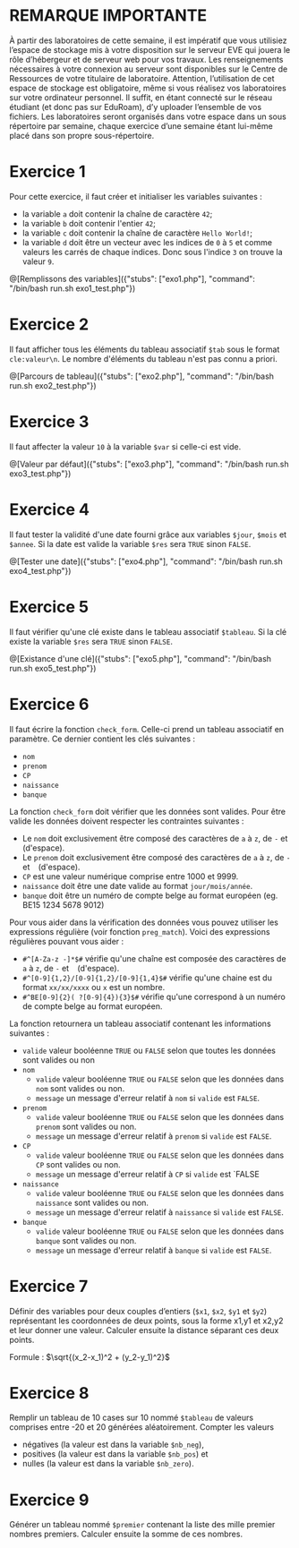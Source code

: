 # REMARQUE IMPORTANTE

À partir des laboratoires de cette semaine, il est impératif que vous utilisiez l’espace de stockage mis à votre disposition sur le serveur EVE qui jouera le rôle d’hébergeur et de serveur web pour vos travaux. Les renseignements nécessaires à votre connexion au serveur sont disponibles sur le Centre de Ressources de votre titulaire de laboratoire.
Attention, l’utilisation de cet espace de stockage est obligatoire, même si vous réalisez vos laboratoires sur votre ordinateur personnel. Il suffit, en étant connecté sur le réseau étudiant (et donc pas sur EduRoam), d’y uploader l’ensemble de vos fichiers.
Les laboratoires seront organisés dans votre espace dans un sous répertoire par semaine, chaque exercice d’une semaine étant lui-même placé dans son propre sous-répertoire.

# Exercice 1

Pour cette exercice, il faut créer et initialiser les variables suivantes :
- la variable `a` doit contenir la chaîne de caractère `42`;
- la variable `b` doit contenir l'entier `42`;
- la variable `c` doit contenir la chaîne de caractère `Hello World!`;
- la variable `d` doit être un vecteur avec les indices de `0` à `5` et comme valeurs les carrés de chaque indices. Donc sous l'indice `3` on trouve la valeur `9`.  

@[Remplissons des variables]({"stubs": ["exo1.php"], "command": "/bin/bash run.sh exo1_test.php"})

# Exercice 2

Il faut afficher tous les éléments du tableau associatif `$tab` sous le format `cle:valeur\n`. Le nombre d'éléments du tableau n'est pas connu a priori.

@[Parcours de tableau]({"stubs": ["exo2.php"], "command": "/bin/bash run.sh exo2_test.php"})

# Exercice 3

Il faut affecter la valeur `10` à la variable `$var` si celle-ci est vide.

@[Valeur par défaut]({"stubs": ["exo3.php"], "command": "/bin/bash run.sh exo3_test.php"})

# Exercice 4

Il faut tester la validité d'une date fourni grâce aux variables `$jour`, `$mois` et `$annee`. Si la date est valide la variable `$res` sera `TRUE` sinon `FALSE`.

@[Tester une date]({"stubs": ["exo4.php"], "command": "/bin/bash run.sh exo4_test.php"})

# Exercice 5

Il faut vérifier qu'une clé existe dans le tableau associatif `$tableau`. Si la clé existe la variable `$res` sera `TRUE` sinon `FALSE`.

@[Existance d'une clé]({"stubs": ["exo5.php"], "command": "/bin/bash run.sh exo5_test.php"})

# Exercice 6

Il faut écrire la fonction `check_form`. Celle-ci prend un tableau associatif en paramètre. Ce dernier contient les clés suivantes : 
- `nom` 
- `prenom`
- `CP`
- `naissance`
- `banque`

La fonction `check_form` doit vérifier que les données sont valides. Pour être valide les données doivent respecter les contraintes suivantes : 
- Le `nom` doit exclusivement être composé des caractères de `a` à `z`, de `-` et ` ` (d'espace).
- Le `prenom` doit exclusivement être composé des caractères de `a` à `z`, de `-` et ` ` (d'espace).
- `CP` est une valeur numérique comprise entre 1000 et 9999.
- `naissance` doit être une date valide au format `jour/mois/année`.
- `banque` doit être un numéro de compte belge au format européen (eg. BE15 1234 5678 9012)

Pour vous aider dans la vérification des données vous pouvez utiliser les expressions régulière (voir fonction `preg_match`).
Voici des expressions régulières pouvant vous aider : 
- `#^[A-Za-z -]*$#` vérifie qu'une chaîne est composée des caractères de `a` à `z`, de `-` et ` ` (d'espace).
- `#^[0-9]{1,2}/[0-9]{1,2}/[0-9]{1,4}$#` vérifie qu'une chaine est du format `xx/xx/xxxx` ou `x` est un nombre.
- `#^BE[0-9]{2}( ?[0-9]{4}){3}$#` vérifie qu'une correspond à un numéro de compte belge au format européen.

La fonction retournera un tableau associatif contenant les informations suivantes :
- `valide` valeur booléenne `TRUE` ou `FALSE` selon que toutes les données sont valides ou non
- `nom`
	- `valide` valeur booléenne `TRUE` ou `FALSE` selon que les données dans `nom` sont valides ou non.
	- `message` un message d'erreur relatif à `nom` si `valide` est `FALSE`.
- `prenom`
	- `valide` valeur booléenne `TRUE` ou `FALSE` selon que les données dans `prenom` sont valides ou non.
	- `message` un message d'erreur relatif à `prenom` si `valide` est `FALSE`.
- `CP`
	- `valide` valeur booléenne `TRUE` ou `FALSE` selon que les données dans `CP` sont valides ou non.
	- `message` un message d'erreur relatif à `CP` si `valide` est `FALSE
- `naissance`
	- `valide` valeur booléenne `TRUE` ou `FALSE` selon que les données dans `naissance` sont valides ou non.
	- `message` un message d'erreur relatif à `naissance` si `valide` est `FALSE`.
- `banque`
	- `valide` valeur booléenne `TRUE` ou `FALSE` selon que les données dans `banque` sont valides ou non.
	- `message` un message d'erreur relatif à `banque` si `valide` est `FALSE`.
	
	
# Exercice 7

Définir des variables pour deux couples d’entiers (`$x1`, `$x2`, `$y1` et `$y2`) représentant les coordonnées de deux points, sous la forme x1,y1 et x2,y2 et leur donner une valeur.
Calculer ensuite la distance séparant ces deux points.

Formule : $`\sqrt{(x_2-x_1)^2 + (y_2-y_1)^2}`$

# Exercice 8

Remplir un tableau de 10 cases sur 10 nommé `$tableau` de valeurs comprises entre -20 et 20 générées aléatoirement.
Compter les valeurs 
- négatives (la valeur est dans la variable `$nb_neg`),
- positives (la valeur est dans la variable `$nb_pos`) et 
- nulles (la valeur est dans la variable `$nb_zero`).

# Exercice 9

Générer un tableau nommé `$premier` contenant la liste des mille premier nombres premiers. Calculer ensuite la somme de ces nombres.

